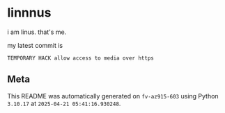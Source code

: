 # linnnus

i am linus. that's me.

my latest commit is

```
TEMPORARY HACK allow access to media over https
```

## Meta

This README was automatically generated on `fv-az915-603` using Python
`3.10.17` at `2025-04-21 05:41:16.930248`.
